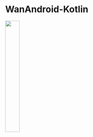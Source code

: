 # WanAndroid-Kotlin

<img src="https://github.com/xing16/WanAndroid-Kotlin/raw/master/ScreenShot/首页.png" width="30%" >
